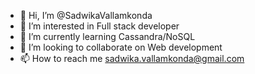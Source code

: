 - 👋 Hi, I’m @SadwikaVallamkonda
- 👀 I’m interested in Full stack developer
- 🌱 I’m currently learning Cassandra/NoSQL
- 💞️ I’m looking to collaborate on Web development
- 📫 How to reach me sadwika.vallamkonda@gmail.com

<!---
SadwikaVallamkonda/SadwikaVallamkonda is a ✨ special ✨ repository because its `README.md` (this file) appears on your GitHub profile.
You can click the Preview link to take a look at your changes.
--->
